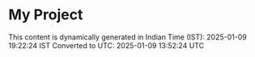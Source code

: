 # My Project

This content is dynamically generated in Indian Time (IST): 2025-01-09 19:22:24 IST
Converted to UTC: 2025-01-09 13:52:24 UTC
